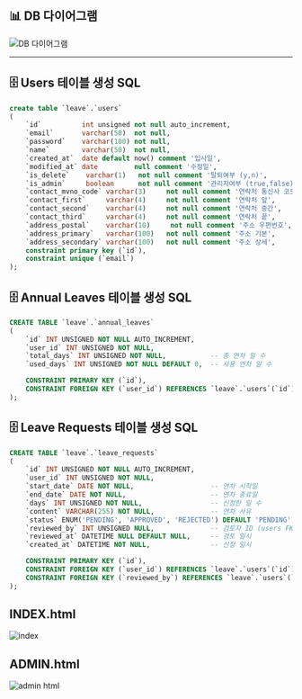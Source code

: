 ## 📊 DB 다이어그램

![DB 다이어그램](https://github.com/user-attachments/assets/eba48ee9-f06f-4d66-bff0-f42961406497)

---

## 🗄️ Users 테이블 생성 SQL

```sql
create table `leave`.`users`
(
    `id`          int unsigned not null auto_increment,
    `email`       varchar(50)  not null,
    `password`    varchar(100) not null,
    `name`        varchar(50)  not null,
    `created_at`  date default now() comment '입사일',
    `modified_at` date         null comment '수정일',
    `is_delete`    varchar(1)   not null comment '탈퇴여부 (y,n)',
    `is_admin`     boolean      not null comment '관리자여부 (true,false)',
    `contact_mvno_code` varchar(3)     not null comment '연락처 통신사 코드 FK',
    `contact_first`     varchar(4)     not null comment '연락처 앞',
    `contact_second`    varchar(4)     not null comment '연락처 중간',
    `contact_third`     varchar(4)     not null comment '연락처 끝',
    `address_postal`    varchar(10)     not null comment '주소 우편번호',
    `address_primary`   varchar(100)   not null comment '주소 기본',
    `address_secondary` varchar(100)   not null comment '주소 상세',
    constraint primary key (`id`),
    constraint unique (`email`)
);
```
## 🗄️ Annual Leaves 테이블 생성 SQL
``` sql
CREATE TABLE `leave`.`annual_leaves` 
(
    `id` INT UNSIGNED NOT NULL AUTO_INCREMENT,
    `user_id` INT UNSIGNED NOT NULL,
    `total_days` INT UNSIGNED NOT NULL,           -- 총 연차 일 수
    `used_days` INT UNSIGNED NOT NULL DEFAULT 0,  -- 사용 연차 일 수

    CONSTRAINT PRIMARY KEY (`id`),
    CONSTRAINT FOREIGN KEY (`user_id`) REFERENCES `leave`.`users`(`id`)
);
```
## 🗄️ Leave Requests 테이블 생성 SQL
```sql
CREATE TABLE `leave`.`leave_requests` 
(
    `id` INT UNSIGNED NOT NULL AUTO_INCREMENT,
    `user_id` INT UNSIGNED NOT NULL,
    `start_date` DATE NOT NULL,                   -- 연차 시작일
    `end_date` DATE NOT NULL,                     -- 연차 종료일
    `days` INT UNSIGNED NOT NULL,                 -- 신청한 일 수
    `content` VARCHAR(255) NOT NULL,              -- 연차 사유
    `status` ENUM('PENDING', 'APPROVED', 'REJECTED') DEFAULT 'PENDING', -- 상태
    `reviewed_by` INT UNSIGNED NULL,              -- 검토자 ID (users FK)
    `reviewed_at` DATETIME NULL DEFAULT NULL,     -- 검토 일시
    `created_at` DATETIME NOT NULL,               -- 신청 일시

    CONSTRAINT PRIMARY KEY (`id`),
    CONSTRAINT FOREIGN KEY (`user_id`) REFERENCES `leave`.`users`(`id`),
    CONSTRAINT FOREIGN KEY (`reviewed_by`) REFERENCES `leave`.`users`(`id`)
);
```
## INDEX.html
![index](https://github.com/user-attachments/assets/cde311ae-94f0-4c3b-b431-f2db203888ea)

## ADMIN.html
![admin html](https://github.com/user-attachments/assets/63af1014-271b-434c-a8f8-f7c99692a2fe)





